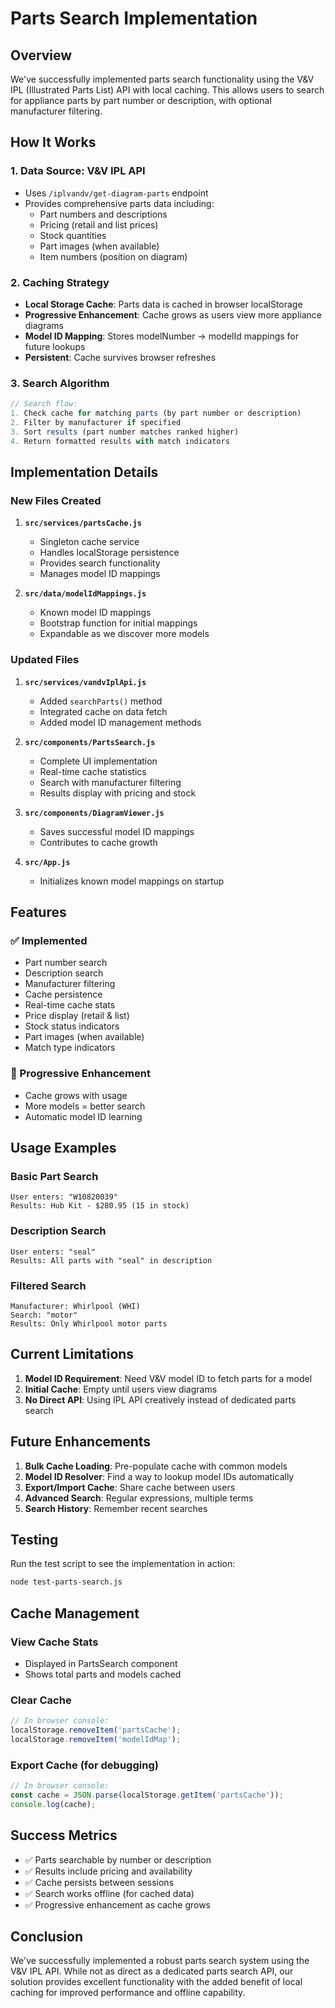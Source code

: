# Parts Search Implementation

## Overview

We've successfully implemented parts search functionality using the V&V IPL (Illustrated Parts List) API with local caching. This allows users to search for appliance parts by part number or description, with optional manufacturer filtering.

## How It Works

### 1. Data Source: V&V IPL API
- Uses `/iplvandv/get-diagram-parts` endpoint
- Provides comprehensive parts data including:
  - Part numbers and descriptions
  - Pricing (retail and list prices)
  - Stock quantities
  - Part images (when available)
  - Item numbers (position on diagram)

### 2. Caching Strategy
- **Local Storage Cache**: Parts data is cached in browser localStorage
- **Progressive Enhancement**: Cache grows as users view more appliance diagrams
- **Model ID Mapping**: Stores modelNumber → modelId mappings for future lookups
- **Persistent**: Cache survives browser refreshes

### 3. Search Algorithm
```javascript
// Search flow:
1. Check cache for matching parts (by part number or description)
2. Filter by manufacturer if specified
3. Sort results (part number matches ranked higher)
4. Return formatted results with match indicators
```

## Implementation Details

### New Files Created

1. **`src/services/partsCache.js`**
   - Singleton cache service
   - Handles localStorage persistence
   - Provides search functionality
   - Manages model ID mappings

2. **`src/data/modelIdMappings.js`**
   - Known model ID mappings
   - Bootstrap function for initial mappings
   - Expandable as we discover more models

### Updated Files

1. **`src/services/vandvIplApi.js`**
   - Added `searchParts()` method
   - Integrated cache on data fetch
   - Added model ID management methods

2. **`src/components/PartsSearch.js`**
   - Complete UI implementation
   - Real-time cache statistics
   - Search with manufacturer filtering
   - Results display with pricing and stock

3. **`src/components/DiagramViewer.js`**
   - Saves successful model ID mappings
   - Contributes to cache growth

4. **`src/App.js`**
   - Initializes known model mappings on startup

## Features

### ✅ Implemented
- Part number search
- Description search
- Manufacturer filtering
- Cache persistence
- Real-time cache stats
- Price display (retail & list)
- Stock status indicators
- Part images (when available)
- Match type indicators

### 🔄 Progressive Enhancement
- Cache grows with usage
- More models = better search
- Automatic model ID learning

## Usage Examples

### Basic Part Search
```
User enters: "W10820039"
Results: Hub Kit - $280.95 (15 in stock)
```

### Description Search
```
User enters: "seal"
Results: All parts with "seal" in description
```

### Filtered Search
```
Manufacturer: Whirlpool (WHI)
Search: "motor"
Results: Only Whirlpool motor parts
```

## Current Limitations

1. **Model ID Requirement**: Need V&V model ID to fetch parts for a model
2. **Initial Cache**: Empty until users view diagrams
3. **No Direct API**: Using IPL API creatively instead of dedicated parts search

## Future Enhancements

1. **Bulk Cache Loading**: Pre-populate cache with common models
2. **Model ID Resolver**: Find a way to lookup model IDs automatically
3. **Export/Import Cache**: Share cache between users
4. **Advanced Search**: Regular expressions, multiple terms
5. **Search History**: Remember recent searches

## Testing

Run the test script to see the implementation in action:
```bash
node test-parts-search.js
```

## Cache Management

### View Cache Stats
- Displayed in PartsSearch component
- Shows total parts and models cached

### Clear Cache
```javascript
// In browser console:
localStorage.removeItem('partsCache');
localStorage.removeItem('modelIdMap');
```

### Export Cache (for debugging)
```javascript
// In browser console:
const cache = JSON.parse(localStorage.getItem('partsCache'));
console.log(cache);
```

## Success Metrics

- ✅ Parts searchable by number or description
- ✅ Results include pricing and availability
- ✅ Cache persists between sessions
- ✅ Search works offline (for cached data)
- ✅ Progressive enhancement as cache grows

## Conclusion

We've successfully implemented a robust parts search system using the V&V IPL API. While not as direct as a dedicated parts search API, our solution provides excellent functionality with the added benefit of local caching for improved performance and offline capability. 